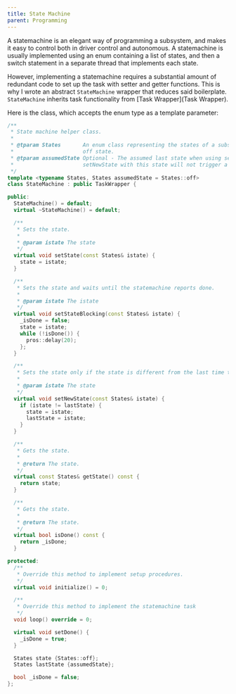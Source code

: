 ```yaml
---
title: State Machine
parent: Programming
---
```


A statemachine is an elegant way of programming a subsystem, and makes it easy to control both in driver control and autonomous. A statemachine is usually implemented using an enum containing a list of states, and then a switch statement in a separate thread that implements each state.

However, implementing a statemachine requires a substantial amount of redundant code to set up the task with setter and getter functions. This is why I wrote an abstract `StateMachine` wrapper that reduces said boilerplate. `StateMachine` inherits task functionality from [Task Wrapper](Task Wrapper).

Here is the class, which accepts the enum type as a template parameter:

```cpp
/**
 * State machine helper class.
 *
 * @tparam States       An enum class representing the states of a subsystem. Required to have an
 *                      off state.
 * @tparam assumedState Optional - The assumed last state when using setNewState. Initially calling
 *                      setNewState with this state will not trigger a state transition.
 */
template <typename States, States assumedState = States::off>
class StateMachine : public TaskWrapper {

public:
  StateMachine() = default;
  virtual ~StateMachine() = default;

  /**
   * Sets the state.
   *
   * @param istate The state
   */
  virtual void setState(const States& istate) {
    state = istate;
  }

  /**
   * Sets the state and waits until the statemachine reports done.
   *
   * @param istate The istate
   */
  virtual void setStateBlocking(const States& istate) {
    _isDone = false;
    state = istate;
    while (!isDone()) {
      pros::delay(20);
    };
  }

  /**
   * Sets the state only if the state is different from the last time this function was called.
   *
   * @param istate The state
   */
  virtual void setNewState(const States& istate) {
    if (istate != lastState) {
      state = istate;
      lastState = istate;
    }
  }

  /**
   * Gets the state.
   *
   * @return The state.
   */
  virtual const States& getState() const {
    return state;
  }

  /**
   * Gets the state.
   *
   * @return The state.
   */
  virtual bool isDone() const {
    return _isDone;
  }

protected:
  /**
   * Override this method to implement setup procedures.
   */
  virtual void initialize() = 0;

  /**
   * Override this method to implement the statemachine task
   */
  void loop() override = 0;

  virtual void setDone() {
    _isDone = true;
  }

  States state {States::off};
  States lastState {assumedState};

  bool _isDone = false;
};
```

